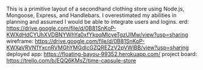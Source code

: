 This is a primitive layout of a secondhand clothing store using Node.js, Mongoose, Express, and Handlebars.
I overestimated my abilities in planning and assumed I would be able to integrate users and logins.
erd: https://drive.google.com/file/d/0B81SnKoP-KWXdHdCYUhXVDBNYWhYa0xfYkpqMlcyeTgzUlMw/view?usp=sharing
wireframe: https://drive.google.com/file/d/0B81SnKoP-KWXaVRVN1YxcnRVMGhYMGdIcGZQREZzV2pVWlBB/view?usp=sharing
deployed app: https://floating-bayou-99352.herokuapp.com/
project board: https://trello.com/b/EQQ6KMsZ/time-capsule-store